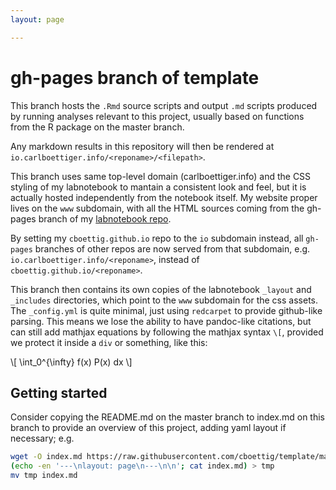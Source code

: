 ```yaml
---
layout: page

---
```


gh-pages branch of template
===========================


This branch hosts the `.Rmd` source scripts and output `.md`
scripts produced by running analyses relevant to this project,
usually based on functions from the R package on the master branch.

Any markdown results in this repository will then be rendered at
`io.carlboettiger.info/<reponame>/<filepath>`.

This branch uses same top-level domain (carlboettiger.info) and
the CSS styling of my labnotebook to mantain a consistent look and
feel, but it is actually hosted independently from
the notebook itself.  My website proper lives on the `www` subdomain,
with all the HTML sources coming from the gh-pages branch of my
[labnotebook repo](https://github.com/cboettig/labnotebook/).

By setting my `cboettig.github.io` repo to the `io` subdomain
instead, all `gh-pages` branches of other repos are now served
from that subdomain, e.g. `io.carlboettiger.info/<reponame>`, instead
of `cboettig.github.io/<reponame>`.

This branch then contains its own copies of the labnotebook
`_layout` and `_includes` directories, which point to the `www` subdomain
for the css assets.  The `_config.yml` is quite minimal, just using
`redcarpet` to provide github-like parsing.  This means we lose
the ability to have pandoc-like citations, but can still add mathjax
equations by following the mathjax syntax `\[`, provided we protect it
inside a `div` or something, like this:

<div>
\[ \int_0^{\infty} f(x) P(x) dx \]
</div>




Getting started
----------------

Consider copying the README.md on the master branch to index.md on this
branch to provide an overview of this project, adding yaml layout if
necessary; e.g.

```bash
wget -O index.md https://raw.githubusercontent.com/cboettig/template/master/README.md
(echo -en '---\nlayout: page\n---\n\n'; cat index.md) > tmp
mv tmp index.md
```


